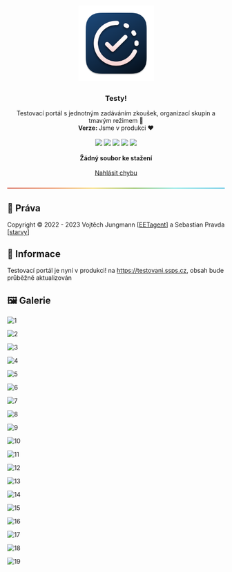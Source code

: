 <h1 align="center"><br><img src="./.github/img/appIcon.png" alt="Testy! logo" width=175px></h1>

<h3 align="center">Testy!</h3>
<p align="center">
    Testovací portál s jednotným zadáváním zkoušek, organizací skupin a tmavým režimem 🌚
    <br />
    <strong>Verze: </strong>Jsme v produkci ❤️
    <br />
    <br />
    <img src="https://img.shields.io/badge/SvelteKit-orange.svg">
    <img src="https://img.shields.io/badge/WindiCSS-lightblue.svg">
    <img src="https://img.shields.io/badge/Bcrypt-black.svg">
    <img src="https://img.shields.io/badge/Turborepo-black.svg">
    <img src="https://img.shields.io/badge/TRPC-blue.svg">
    <br />
    <br />
    <a><strong>Žádný soubor ke stažení</strong></a>
    <br />
    <br />
    <a href="https://github.com/admisio/Testy/issues">Nahlásit chybu</a>
  </p>
</p>

![-----------------------------------------------------](.github/img/rainbow.png)

## 📜 Práva

Copyright © 2022 - 2023 Vojtěch Jungmann [<a href="https://github.com/EETagent">EETagent</a>] a Sebastian Pravda [<a href="https://github.com/starvy">starvy</a>]

## 🔔 Informace

Testovací portál je nyní v produkci! na https://testovani.ssps.cz, obsah bude průběžně aktualizován

## 🖼️ Galerie

![1](https://user-images.githubusercontent.com/20557318/235376235-f3081441-22a1-419d-9448-28b805a3819b.png)

![2](https://user-images.githubusercontent.com/20557318/235376236-0c9891f1-83be-4581-b3ef-d7500c8a42bd.png)

![3](https://user-images.githubusercontent.com/20557318/235376237-7da22ef2-7921-48ec-b83f-7e95a0e44b38.png)

![4](https://user-images.githubusercontent.com/20557318/235376240-01e2f115-d8bc-4ed0-9c32-c88824631955.png)

![5](https://user-images.githubusercontent.com/20557318/235376242-10701046-5f1a-4af0-9557-2fdbaffa7b88.png)

![6](https://user-images.githubusercontent.com/20557318/235376246-129f51d4-b05a-481c-b476-d79294001d63.png)

![7](https://user-images.githubusercontent.com/20557318/235376249-7eefd2c6-7126-41f9-a73e-1ba67c3bbfea.png)

![8](https://user-images.githubusercontent.com/20557318/235376250-dac6fc83-25ae-47b5-89c4-e4fea54c710e.png)

![9](https://user-images.githubusercontent.com/20557318/235376257-e9858e31-f315-435d-ab55-84060751ddf0.png)

![10](https://user-images.githubusercontent.com/20557318/235376261-e5b1b44f-984c-4ba1-a359-94cc20a276b2.png)

![11](https://user-images.githubusercontent.com/20557318/235376265-0c1f9fe9-dc65-4b32-98d2-e36f61294a6f.png)

![12](https://user-images.githubusercontent.com/20557318/235376268-342083d4-2fe8-4755-913f-ed8e5a53c06a.png)

![13](https://user-images.githubusercontent.com/20557318/235376272-eaa6259f-ed4c-4e44-806e-9440f1d6ed99.png)

![14](https://user-images.githubusercontent.com/20557318/235376275-ebc8d2a7-dd44-495b-8166-bffb5f651e72.png)

![15](https://user-images.githubusercontent.com/20557318/235376281-aa6d11e0-d64d-4ca1-b4ae-4306fb5597e6.png)

![16](https://user-images.githubusercontent.com/20557318/235376285-43891ef5-4790-4c7b-ba57-2ea0aec4f826.png)

![17](https://user-images.githubusercontent.com/20557318/235376291-54003083-6265-47f9-bf31-615aa8ef50ab.png)

![18](https://user-images.githubusercontent.com/20557318/235376296-be0df2c1-a9cb-4a3a-9def-bf136f65bd4d.png)

![19](https://user-images.githubusercontent.com/20557318/235376299-baa7efce-eadb-44c7-af48-59af89e6cd3f.png)
